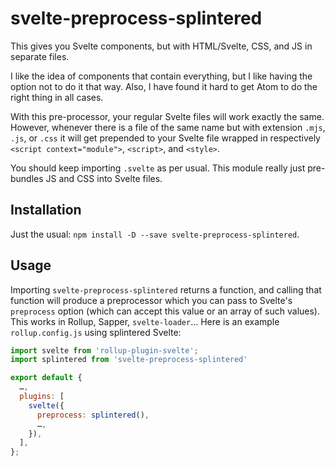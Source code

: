 
# svelte-preprocess-splintered

This gives you Svelte components, but with HTML/Svelte, CSS, and JS in separate files.

I like the idea of components that contain everything, but I like having the option not to do it
that way. Also, I have found it hard to get Atom to do the right thing in all cases.

With this pre-processor, your regular Svelte files will work exactly the same. However, whenever
there is a file of the same name but with extension `.mjs`, `.js`, or `.css` it will get prepended
to your Svelte file wrapped in respectively `<script context="module">`, `<script>`, and `<style>`.

You should keep importing `.svelte` as per usual. This module really just pre-bundles JS and CSS
into Svelte files.

## Installation

Just the usual: `npm install -D --save svelte-preprocess-splintered`.

## Usage

Importing `svelte-preprocess-splintered` returns a function, and calling that function will
produce a preprocessor which you can pass to Svelte's `preprocess` option (which can accept this
value or an array of such values). This works in Rollup, Sapper, `svelte-loader`… Here is an
example `rollup.config.js` using splintered Svelte:

```js
import svelte from 'rollup-plugin-svelte';
import splintered from 'svelte-preprocess-splintered'

export default {
  …,
  plugins: [
    svelte({
      preprocess: splintered(),
      …,
    }),
  ],
};
```
